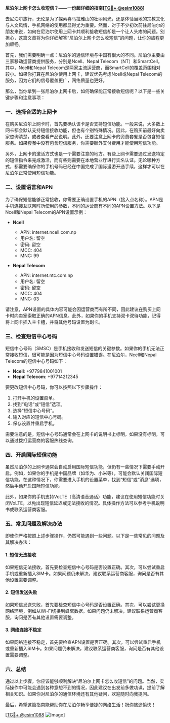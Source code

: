 **尼泊尔上网卡怎么收短信？——一份超详细的指南[[TG💪+ @esim1088](https://t.me/s/esim1088)]**

去尼泊尔旅行，无论是为了探索喜马拉雅山的壮丽风光，还是体验当地的宗教文化与人文风情，手机网络的使用都显得尤为重要。然而，对于不少初次前往尼泊尔的朋友来说，如何在尼泊尔使用上网卡并顺利接收短信却是一个让人头疼的问题。别担心，这篇文章将为你详细解答“尼泊尔上网卡怎么收短信”的问题，让你的旅程更加顺畅。

首先，我们需要明确一点：尼泊尔的通信环境与中国有很大的不同。尼泊尔主要由三家移动运营商提供服务，分别是Ncell、Nepal Telecom（NT）和SmartCell。其中，Ncell和Nepal Telecom是两家主流运营商，而SmartCell的覆盖范围相对较小。如果你打算在尼泊尔使用上网卡，建议优先考虑Ncell或Nepal Telecom的服务，因为它们的信号覆盖更广，网络质量也更好。

那么，当你拿到一张尼泊尔上网卡后，如何确保能正常接收短信呢？以下是一些关键步骤和注意事项：

### 一、选择合适的上网卡

在购买尼泊尔上网卡时，首先要确认该卡是否支持短信功能。一般来说，大多数上网卡都会默认支持短信接收功能，但也有个别特殊情况。因此，在购买前最好向卖家咨询清楚，或者查看产品说明。此外，还要注意上网卡的资费套餐是否包含短信服务。如果套餐中没有包含短信服务，你需要额外支付费用才能使用短信功能。

另外，上网卡的激活方式也是一个需要注意的地方。有些上网卡需要通过发送特定的短信指令来完成激活，而有些则需要在本地营业厅进行实名认证。无论哪种方式，都需要确保你的手机号码已经在中国完成了国际漫游开通手续，这样才可以在尼泊尔正常使用短信功能。

### 二、设置语言和APN

为了确保短信能够正常接收，你需要正确设置手机的APN（接入点名称）。APN是手机连接互联网时所使用的参数，不同的运营商有不同的APN设置方法。以下是Ncell和Nepal Telecom的APN设置示例：

- **Ncell**
  - APN: internet.ncell.com.np
  - 用户名: 留空
  - 密码: 留空
  - MCC: 404
  - MNC: 99

- **Nepal Telecom**
  - APN: internet.ntc.com.np
  - 用户名: 留空
  - 密码: 留空
  - MCC: 404
  - MNC: 03

请注意，APN设置的具体内容可能会因运营商而有所不同，因此建议在购买上网卡时向卖家索取正确的APN信息。此外，如果你的手机支持双卡双待功能，记得将上网卡插入主卡槽，并将其他号码设置为副卡。

### 三、检查短信中心号码

短信中心号码（SMSC）是手机接收和发送短信的关键参数。如果你的手机无法正常接收短信，很可能是因为短信中心号码设置错误。在尼泊尔，Ncell和Nepal Telecom的短信中心号码如下：

- **Ncell**: +9779841001001
- **Nepal Telecom**: +97714212345

要更改短信中心号码，你可以按照以下步骤操作：

1. 打开手机的设置菜单。
2. 找到“电话”或“短信”选项。
3. 选择“短信中心号码”。
4. 输入对应的短信中心号码。
5. 保存设置并重启手机。

需要注意的是，短信中心号码通常会在上网卡的说明书上标明，如果没有标明，可以通过拨打运营商的客服热线查询。

### 四、开启国际短信功能

虽然尼泊尔的上网卡通常会自动启用国际短信功能，但仍有一些情况下需要手动开启。例如，如果你的手机是中国品牌（如华为、小米等），可能会默认关闭国际短信功能。在这种情况下，你需要进入手机的设置菜单，找到“短信”或“消息”选项，然后手动开启国际短信功能。

此外，如果你的手机支持VoLTE（高清语音通话）功能，建议在使用短信功能时关闭VoLTE，以免出现短信延迟或无法接收的情况。具体操作方法可以参考手机说明书或联系运营商客服。

### 五、常见问题及解决办法

即使你严格按照上述步骤操作，仍然可能遇到一些问题。以下是一些常见的问题及其解决办法：

#### 1. 短信无法接收

如果短信无法接收，首先要检查短信中心号码是否设置正确。其次，可以尝试重启手机或重新插入SIM卡。如果问题仍未解决，建议联系运营商客服，询问是否有其他设置需要调整。

#### 2. 短信发送失败

如果短信发送失败，首先要检查短信中心号码是否设置正确。其次，可以尝试更换网络环境，例如从Wi-Fi切换到蜂窝数据。如果问题仍未解决，建议联系运营商客服，询问是否有其他设置需要调整。

#### 3. 网络连接不稳定

如果网络连接不稳定，首先要检查APN设置是否正确。其次，可以尝试重启手机或重新插入SIM卡。如果问题仍未解决，建议联系运营商客服，询问是否有其他设置需要调整。

### 六、总结

通过以上步骤，你应该能够顺利解决“尼泊尔上网卡怎么收短信”的问题。当然，实际操作中可能会遇到各种意想不到的情况，因此建议在出发前多做功课，提前了解相关知识。如果你对尼泊尔的通信环境还有其他疑问，欢迎随时向我提问。

最后，希望这篇指南能帮助你在尼泊尔畅享便捷的网络生活！祝你旅途愉快！

[[TG💪+ @esim1088](https://t.me/s/esim1088) ![Image](https://i.postimg.cc/4NQfJmqS/Snipaste-2025-05-13-00-14-12.png)]